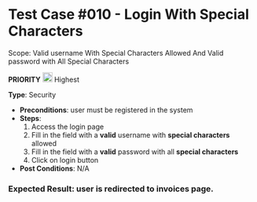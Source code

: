 # Test Case #010 - Login With Special Characters 
Scope: Valid username With Special Characters Allowed And Valid password with All Special Characters

 **PRIORITY** <img src="https://i.postimg.cc/y6bMbpH8/ta2.png" width="20"/> Highest

**Type**: Security
- **Preconditions**: user must be registered in the system
- **Steps**:
  1. Access the login page
  2. Fill in the field with a **valid** username with **special characters** allowed
  3. Fill in the field with a **valid** password with all **special characters** 
  4. Click on login button
- **Post Conditions**:  N/A

### **Expected Result**: user is redirected to invoices page.
